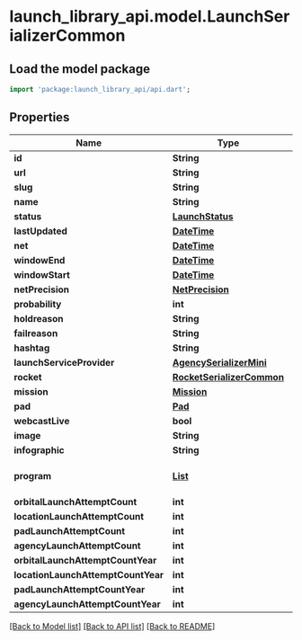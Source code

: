 # launch_library_api.model.LaunchSerializerCommon

## Load the model package
```dart
import 'package:launch_library_api/api.dart';
```

## Properties
Name | Type | Description | Notes
------------ | ------------- | ------------- | -------------
**id** | **String** |  | [readonly] 
**url** | **String** |  | [readonly] 
**slug** | **String** |  | 
**name** | **String** |  | [optional] 
**status** | [**LaunchStatus**](LaunchStatus.md) |  | [readonly] 
**lastUpdated** | [**DateTime**](DateTime.md) |  | [optional] 
**net** | [**DateTime**](DateTime.md) |  | [optional] 
**windowEnd** | [**DateTime**](DateTime.md) |  | [optional] 
**windowStart** | [**DateTime**](DateTime.md) |  | [optional] 
**netPrecision** | [**NetPrecision**](NetPrecision.md) |  | [readonly] 
**probability** | **int** |  | [optional] 
**holdreason** | **String** |  | [optional] 
**failreason** | **String** |  | [optional] 
**hashtag** | **String** |  | [optional] 
**launchServiceProvider** | [**AgencySerializerMini**](AgencySerializerMini.md) |  | [readonly] 
**rocket** | [**RocketSerializerCommon**](RocketSerializerCommon.md) |  | [readonly] 
**mission** | [**Mission**](Mission.md) |  | [readonly] 
**pad** | [**Pad**](Pad.md) |  | [readonly] 
**webcastLive** | **bool** |  | [optional] 
**image** | **String** |  | [readonly] 
**infographic** | **String** |  | [readonly] 
**program** | [**List<Program>**](Program.md) |  | [readonly] [default to const []]
**orbitalLaunchAttemptCount** | **int** |  | [optional] 
**locationLaunchAttemptCount** | **int** |  | [optional] 
**padLaunchAttemptCount** | **int** |  | [optional] 
**agencyLaunchAttemptCount** | **int** |  | [optional] 
**orbitalLaunchAttemptCountYear** | **int** |  | [optional] 
**locationLaunchAttemptCountYear** | **int** |  | [optional] 
**padLaunchAttemptCountYear** | **int** |  | [optional] 
**agencyLaunchAttemptCountYear** | **int** |  | [optional] 

[[Back to Model list]](../README.md#documentation-for-models) [[Back to API list]](../README.md#documentation-for-api-endpoints) [[Back to README]](../README.md)


